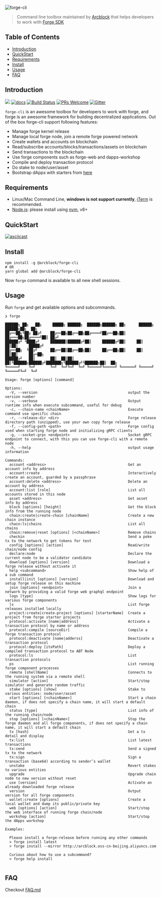 ![forge-cli](https://www.arcblock.io/.netlify/functions/badge/?text=Forge%20CLI)

> Command line toolbox maintained by [Arcblock](https://www.arcblock.io) that helps developers to work with [Forge SDK](https://docs.arcblock.io/forge/latest/)

## Table of Contents

- [Introduction](#introduction)
- [QuickStart](#quickstart)
- [Requirements](#requirements)
- [Install](#install)
- [Usage](#usage)
- [FAQ](#faq)

## Introduction

[![](https://img.shields.io/npm/v/@arcblock/forge-cli.svg?label=forge-cli&style=flat-square)](https://www.npmjs.com/package/@arcblock/forge-cli)
[![docs](https://img.shields.io/badge/powered%20by-arcblock-green.svg?style=flat-square)](https://docs.arcblock.io/forge/latest/tools/forge_cli.html)
[![Build Status](https://img.shields.io/travis/com/arcblock/forge-cli?style=flat-square)](https://travis-ci.com/arcblock/forge-cli)
[![PRs Welcome](https://img.shields.io/badge/PRs-welcome-brightgreen.svg?style=flat-square)](http://makeapullrequest.com)
[![Gitter](https://img.shields.io/gitter/room/ArcBlock/community?style=flat-square&color=%234cb696)](https://gitter.im/ArcBlock/community?utm_source=badge&utm_medium=badge&utm_campaign=pr-badge)

`forge-cli` is an awesome toolbox for developers to work with forge, and forge is an awesome framework for building decentralized applications. Out of the box forge-cli support following features:

- Manage forge kernel release
- Manage local forge node, join a remote forge powered network
- Create wallets and accounts on blockchain
- Read/subscribe accounts/blocks/transactions/assets on blockchain
- Send transactions to the blockchain
- Use forge components such as forge-web and dapps-workshop
- Compile and deploy transaction protocol
- Do stake to node/user/asset
- Bootstrap dApps with starters from [here](https://github.com/ArcBlock/forge-dapp-starters)

## Requirements

- Linux/Mac Command Line, **windows is not support currently**, [iTerm](http://www.iterm2.com/) is recommended.
- [Node.js](https://nodejs.org/): please install using [nvm](https://github.com/creationix/nvm), v8+

## QuickStart

[![asciicast](https://asciinema.org/a/253439.svg)](https://asciinema.org/a/253439)

## Install

```shell
npm install -g @arcblock/forge-cli
# OR
yarn global add @arcblock/forge-cli
```

Now `forge` command is available to all new shell sessions.

## Usage

Run `forge` and get available options and subcommands.

```terminal
❯ forge

██████╗ ██╗   ██╗     █████╗ ██████╗  ██████╗██████╗ ██╗      ██████╗  ██████╗██╗  ██╗
██╔══██╗╚██╗ ██╔╝    ██╔══██╗██╔══██╗██╔════╝██╔══██╗██║     ██╔═══██╗██╔════╝██║ ██╔╝
██████╔╝ ╚████╔╝     ███████║██████╔╝██║     ██████╔╝██║     ██║   ██║██║     █████╔╝ 
██╔══██╗  ╚██╔╝      ██╔══██║██╔══██╗██║     ██╔══██╗██║     ██║   ██║██║     ██╔═██╗ 
██████╔╝   ██║       ██║  ██║██║  ██║╚██████╗██████╔╝███████╗╚██████╔╝╚██████╗██║  ██╗
╚═════╝    ╚═╝       ╚═╝  ╚═╝╚═╝  ╚═╝ ╚═════╝╚═════╝ ╚══════╝ ╚═════╝  ╚═════╝╚═╝  ╚═╝
                                                                                      
Usage: forge [options] [command]

Options:
  -V, --version                                          output the version number
  -v, --verbose                                          Output runtime info when execute subcommand, useful for debug
  -c, --chain-name <chainName>                           Execute command use specific chain
  -r, --release-dir <dir>                                Forge release directory path (unzipped), use your own copy forge release
  -f, --config-path <path>                               Forge config used when starting forge node and initializing gRPC clients
  -g, --socket-grpc <endpoint>                           Socket gRPC endpoint to connect, with this you can use forge-cli with a remote node
  -h, --help                                             output usage information

Commands:
  account <address>                                      Get an account info by address
  account:create                                         Interactively create an account, guarded by a passphrase
  account:delete <address>                               Delete an account by address
  account:list [role]                                    List all accounts stored in this node
  asset <address>                                        Get asset info by address
  block [options] [height]                               Get the block info from the running node
  chain:create|create-chain [chainName]                  Create a new chain instance
  chain:ls|chains                                        List all chains
  chain:remove|reset [options] [<chainName>]             Remove chains
  checkin                                                Send a poke tx to the network to get tokens for test
  config [options] [action]                              Read/write chain/node config
  declare:node                                           Declare the current node to be a validator candidate
  download [options] [version]                           Download a forge release without activate it
  help <subcommand>                                      Show help of a sub command
  install|init [options] [version]                       Download and setup forge release on this machine
  join [options] <endpoint>                              Join a network by providing a valid forge web graphql endpoint
  logs [type]                                            Show logs for various forge components
  ls                                                     List forge releases installed locally
  project:create|create-project [options] [starterName]  Create a project from forge starter projects
  protocol:activate [name|address]                       Activate a transaction protocol by name or address
  protocol:compile [sourceDir]                           Compile a forge transaction protocol
  protocol:deactivate [name|adderss]                     Deactivate a transaction protocol
  protocol:deploy [itxPath]                              Deploy a compiled transaction protocol to ABT Node
  protocol:ls                                            List transaction protocols
  ps                                                     List running forge component processes
  remote [shellName]                                     Connects to the running system via a remote shell
  simulator [action]                                     Start/stop simulator and generate random traffic
  stake [options] [show]                                 Stake to various entities: node/user/asset
  start [options] [<chainName>]                          Start a chain daemon, if does not specify a chain name, it will start a default chain
  status [type]                                          List info of the running chain/node
  stop [options] [<chainName>]                           Stop the forge daemon and all forge components, if does not specify a chain name, it will start a default chain
  tx [hash]                                              Get a tx detail and display
  tx:list                                                List latest transactions
  tx:send                                                Send a signed tx to the network
  tx:sign                                                Sign a transaction (base64) according to sender’s wallet
  unstake                                                Revert stakes to various entities
  upgrade                                                Upgrade chain node to new version without reset
  use [version]                                          Activate an already downloaded forge release
  version                                                Output version for all forge components
  wallet:create [options]                                Create a local wallet and dump its public/private key
  web [options] [action]                                 Start/stop the web interface of running forge chain/node
  workshop [action]                                      Start/stop the dApps workshop

Examples:

  Please install a forge-release before running any other commands
  > forge install latest
  > forge install --mirror http://arcblock.oss-cn-beijing.aliyuncs.com

  Curious about how to use a subcommand?
  > forge help install
  

```

## FAQ

Checkout [FAQ.md](./docs/FAQ.md)
